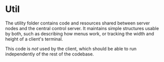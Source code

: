 # Util

The utility folder contains code and resources shared between server nodes and the central control server. It maintains simple structures usable by both, such as describing how menus work, or tracking the width and height of a client's terminal.

This code is *not* used by the client, which should be able to run independently of the rest of the codebase.
